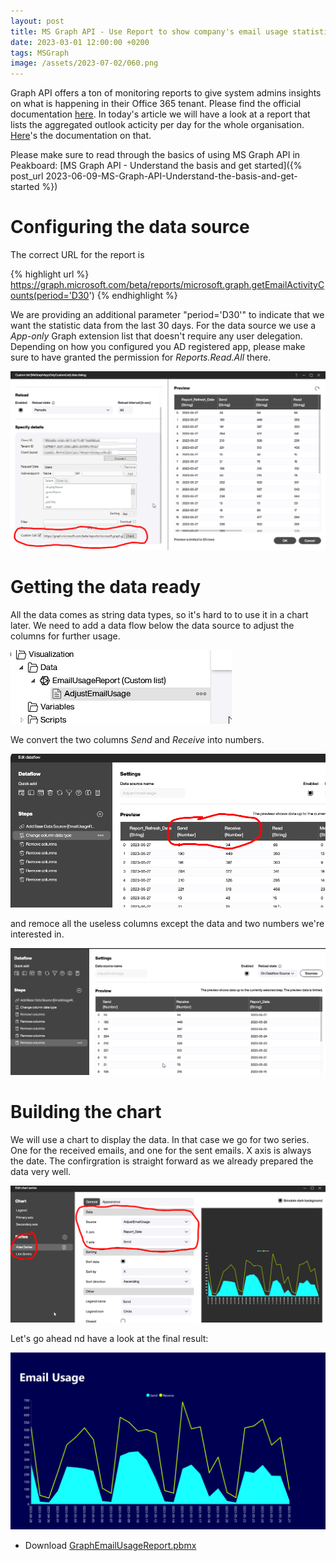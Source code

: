 ```yaml
---
layout: post
title: MS Graph API - Use Report to show company's email usage statistics
date: 2023-03-01 12:00:00 +0200
tags: MSGraph
image: /assets/2023-07-02/060.png
---
```

Graph API offers a ton of monitoring reports to give system admins insights on what is happening in their Office 365 tenant. Please find the official documentation [here](https://learn.microsoft.com/en-us/graph/api/resources/report?view=graph-rest-1.0). In today's article we will have a look at a report that lists the aggregated outlook acticity per day for the whole organisation. [Here](https://learn.microsoft.com/en-us/graph/api/reportroot-getemailactivityusercounts?view=graph-rest-1.0)'s the documentation on that. 

Please make sure to read through the basics of using MS Graph API in Peakboard: [MS Graph API - Understand the basis and get started]({% post_url 2023-06-09-MS-Graph-API-Understand-the-basis-and-get-started %})

# Configuring the data source

The correct URL for the report is 

{% highlight url %}
https://graph.microsoft.com/beta/reports/microsoft.graph.getEmailActivityCounts(period='D30')
{% endhighlight %}

We are providing an additional parameter "period='D30'" to indicate that we want the statistic data from the last 30 days.
For the data source we use a _App-only_ Graph extension list that doesn't require any user delegation. Depending on how you configured you AD registered app, please make sure to have granted the permission for _Reports.Read.All_ there.

![image](/assets/2023-07-02/010.png)

# Getting the data ready

All the data comes as string data types, so it's hard to to use it in a chart later. We need to add a data flow below the data source to adjust the columns for further usage.

![image](/assets/2023-07-02/020.png)

We convert the two columns _Send_ and _Receive_ into numbers.

![image](/assets/2023-07-02/030.png)

and remoce all the useless columns except the data and two numbers we're interested in.

![image](/assets/2023-07-02/040.png)

# Building the chart

We will use a chart to display the data. In that case we go for two series. One for the received emails, and one for the sent emails. X axis is always the date.
The confirgration is straight forward as we already prepared the data very well. 

![image](/assets/2023-07-02/050.png)

Let's go ahead nd have a look at the final result:

![image](/assets/2023-07-02/060.png)

* Download [GraphEmailUsageReport.pbmx](/assets/2023-07-02/GraphEmailUsageReport.pbmx)
